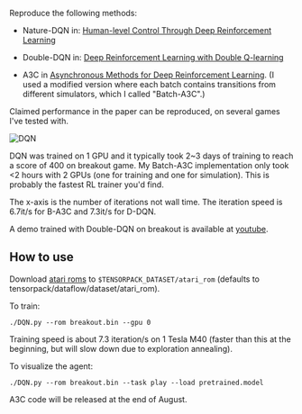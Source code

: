 Reproduce the following methods:

+ Nature-DQN in:
[Human-level Control Through Deep Reinforcement Learning](http://www.nature.com/nature/journal/v518/n7540/full/nature14236.html)

+ Double-DQN in:
[Deep Reinforcement Learning with Double Q-learning](http://arxiv.org/abs/1509.06461)

+ A3C in [Asynchronous Methods for Deep Reinforcement Learning](http://arxiv.org/abs/1602.01783). (I
used a modified version where each batch contains transitions from different simulators, which I called "Batch-A3C".)

Claimed performance in the paper can be reproduced, on several games I've tested with.

![DQN](curve-breakout.png)

DQN was trained on 1 GPU and it typically took 2~3 days of training to reach a score of 400 on breakout game.
My Batch-A3C implementation only took <2 hours with 2 GPUs (one for training and one for simulation).
This is probably the fastest RL trainer you'd find.

The x-axis is the number of iterations not wall time. The iteration speed is 6.7it/s for B-A3C and 7.3it/s for D-DQN.

A demo trained with Double-DQN on breakout is available at [youtube](https://youtu.be/o21mddZtE5Y).

## How to use

Download [atari roms](https://github.com/openai/atari-py/tree/master/atari_py/atari_roms) to
`$TENSORPACK_DATASET/atari_rom` (defaults to tensorpack/dataflow/dataset/atari_rom).

To train:
```
./DQN.py --rom breakout.bin --gpu 0
```
Training speed is about 7.3 iteration/s on 1 Tesla M40
(faster than this at the beginning, but will slow down due to exploration annealing).

To visualize the agent:
```
./DQN.py --rom breakout.bin --task play --load pretrained.model
```

A3C code will be released at the end of August.
